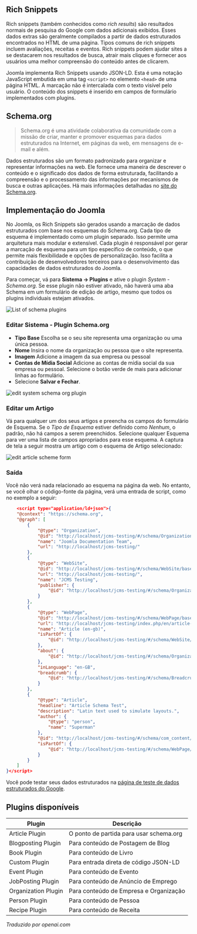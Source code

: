 <!-- Filename: J5.x:Schema_org / Display title: Introdução aos Esquemas -->

## Rich Snippets

Rich snippets (também conhecidos como *rich results*) são resultados normais de pesquisa do Google com dados adicionais exibidos. Esses dados extras são geralmente compilados a partir de dados estruturados encontrados no HTML de uma página. Tipos comuns de rich snippets incluem avaliações, receitas e eventos. Rich snippets podem ajudar sites a se destacarem nos resultados de busca, atrair mais cliques e fornecer aos usuários uma melhor compreensão do conteúdo antes de clicarem.

Joomla implementa Rich Snippets usando JSON-LD. Esta é uma notação JavaScript embutida em uma tag `<script>` no elemento `<head>` de uma página HTML. A marcação não é intercalada com o texto visível pelo usuário. O conteúdo dos snippets é inserido em campos de formulário implementados com plugins.

## Schema.org

>Schema.org é uma atividade colaborativa da comunidade com a missão de criar, manter e promover esquemas para dados estruturados na Internet, em páginas da web, em mensagens de e-mail e além.

Dados estruturados são um formato padronizado para organizar e representar informações na web. Ele fornece uma maneira de descrever o conteúdo e o significado dos dados de forma estruturada, facilitando a compreensão e o processamento das informações por mecanismos de busca e outras aplicações. Há mais informações detalhadas no [site do Schema.org](https://schema.org/).

## Implementação do Joomla

No Joomla, os Rich Snippets são gerados usando a marcação de dados estruturados com base nos esquemas do Schema.org. Cada tipo de esquema é implementado como um plugin separado. Isso permite uma arquitetura mais modular e extensível. Cada plugin é responsável por gerar a marcação de esquema para um tipo específico de conteúdo, o que permite mais flexibilidade e opções de personalização. Isso facilita a contribuição de desenvolvedores terceiros para o desenvolvimento das capacidades de dados estruturados do Joomla.

Para começar, vá para **Sistema -> Plugins** e ative o plugin *System - Schema.org*. Se esse plugin não estiver ativado, não haverá uma aba Schema em um formulário de edição de artigo, mesmo que todos os plugins individuais estejam ativados.

![List of schema plugins](../../../en/images/schemas/schema-plugins-list.png)

### Editar Sistema - Plugin Schema.org

- **Tipo Base** Escolha se o seu site representa uma organização ou uma única pessoa.
- **Nome** Insira o nome da organização ou pessoa que o site representa.
- **Imagem** Adicione a imagem da sua empresa ou pessoal
- **Contas de Mídia Social** Adicione as contas de mídia social da sua empresa ou pessoal. Selecione o botão verde de mais para adicionar linhas ao formulário.
- Selecione **Salvar e Fechar**.

![edit system schema org plugin](../../../en/images/schemas/edit-system-schema-org-plugin.png)

### Editar um Artigo

Vá para qualquer um dos seus artigos e preencha os campos do formulário de Esquema. Se o *Tipo de Esquema* estiver definido como *Nenhum*, o padrão, não há campos a serem preenchidos. Selecione qualquer Esquema para ver uma lista de campos apropriados para esse esquema. A captura de tela a seguir mostra um artigo com o esquema de Artigo selecionado:

![edit article scheme form](../../../en/images/schemas/schema-form-in-an-article.png)

### Saída

Você não verá nada relacionado ao esquema na página da web. No entanto, se você olhar o código-fonte da página, verá uma entrada de script, como no exemplo a seguir:

```json
	<script type="application/ld+json">{
    "@context": "https://schema.org",
    "@graph": [
        {
            "@type": "Organization",
            "@id": "http://localhost/jcms-testing/#/schema/Organization/base",
            "name": "Joomla Documentation Team",
            "url": "http://localhost/jcms-testing/"
        },
        {
            "@type": "WebSite",
            "@id": "http://localhost/jcms-testing/#/schema/WebSite/base",
            "url": "http://localhost/jcms-testing/",
            "name": "JCMS Testing",
            "publisher": {
                "@id": "http://localhost/jcms-testing/#/schema/Organization/base"
            }
        },
        {
            "@type": "WebPage",
            "@id": "http://localhost/jcms-testing/#/schema/WebPage/base",
            "url": "http://localhost/jcms-testing/index.php/en/article-en-gb",
            "name": "Article (en-gb)",
            "isPartOf": {
                "@id": "http://localhost/jcms-testing/#/schema/WebSite/base"
            },
            "about": {
                "@id": "http://localhost/jcms-testing/#/schema/Organization/base"
            },
            "inLanguage": "en-GB",
            "breadcrumb": {
                "@id": "http://localhost/jcms-testing/#/schema/BreadcrumbList/139"
            }
        },
        {
            "@type": "Article",
            "headline": "Article Schema Test",
            "description": "Latin text used to simulate layouts.",
            "author": {
                "@type": "person",
                "name": "Superman"
            },
            "@id": "http://localhost/jcms-testing/#/schema/com_content/article/1",
            "isPartOf": {
                "@id": "http://localhost/jcms-testing/#/schema/WebPage/base"
            }
        }
    ]
}</script>
```

Você pode testar seus dados estruturados na [página de teste de dados estruturados do Google](https://developers.google.com/search/docs/appearance/structured-data).

## Plugins disponíveis

| Plugin | Descrição |
|--------|-------------|
| Article Plugin | O ponto de partida para usar schema.org |
| Blogposting Plugin | Para conteúdo de Postagem de Blog |
| Book Plugin | Para conteúdo de Livro |
| Custom Plugin | Para entrada direta de código JSON-LD |
| Event Plugin | Para conteúdo de Evento |
| JobPosting Plugin | Para conteúdo de Anúncio de Emprego |
| Organization Plugin | Para conteúdo de Empresa e Organização |
| Person Plugin | Para conteúdo de Pessoa |
| Recipe Plugin | Para conteúdo de Receita |

*Traduzido por openai.com*

